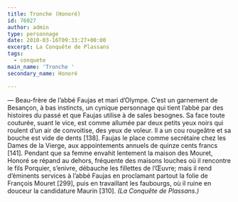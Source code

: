 ```yaml
---
title: Tronche (Honoré)
id: 76027
author: admin
type: personnage
date: 2010-03-16T09:33:27+00:00
excerpt: La Conquête de Plassans
tags:
  - conquete
main_name: 'Tronche '
secondary_name: Honoré

---
```

— Beau-frère de l&rsquo;abbé Faujas et mari d&rsquo;Olympe. C&rsquo;est un garnement de Besançon, à bas instincts, un cynique personnage qui tient l&rsquo;abbé par des histoires du passé et que Faujas utilise à de sales besognes. Sa face toute couturée, suant le vice, est comme allumée par deux petits yeux noirs qui roulent d&rsquo;un air de convoitise, des yeux de voleur. Il a un cou rougeâtre et sa bouche est vide de dents [138]. Faujas le place comme secrétaire chez les Dames de la Vierge, aux appointements annuels de quinze cents francs [141]. Pendant que sa femme envahit lentement la maison des Mouret, Honoré se répand au dehors, fréquente des maisons louches où il rencontre le fils Porquier, s&rsquo;enivre, débauche les fillettes de l&rsquo;Œuvre; mais il rend d&rsquo;éminents services à l&rsquo;abbé Faujas en proclamant partout la folie de François Mouret [299], puis en travaillant les faubourgs, où il ruine en douceur la candidature Maurin [310]. _(La Conquête de Plassans.)_